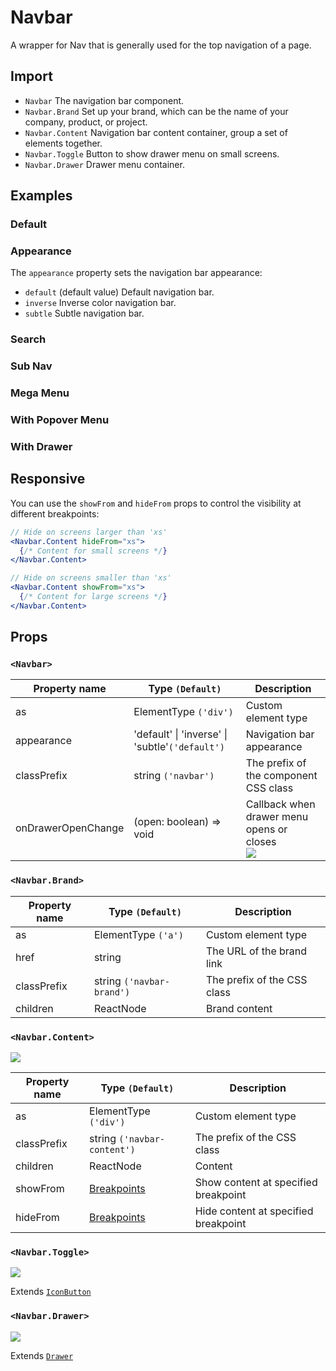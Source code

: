 # Navbar

A wrapper for Nav that is generally used for the top navigation of a page.

## Import

<!--{include:<import-guide>}-->

- `Navbar` The navigation bar component.
- `Navbar.Brand` Set up your brand, which can be the name of your company, product, or project.
- `Navbar.Content` Navigation bar content container, group a set of elements together.
- `Navbar.Toggle` Button to show drawer menu on small screens.
- `Navbar.Drawer` Drawer menu container.

## Examples

### Default

<!--{include:`basic.md`}-->

### Appearance

The `appearance` property sets the navigation bar appearance:

- `default` (default value) Default navigation bar.
- `inverse` Inverse color navigation bar.
- `subtle` Subtle navigation bar.

<!--{include:`appearance.md`}-->

### Search

<!--{include:`search.md`}-->

### Sub Nav

<!--{include:`subnav.md`}-->

### Mega Menu

<!--{include:`mege-menu.md`}-->

### With Popover Menu

<!--{include:`with-popover.md`}-->

### With Drawer

<!--{include:`with-drawer.md`}-->

## Responsive

<!--{include:<example-responsive>}-->

You can use the `showFrom` and `hideFrom` props to control the visibility at different breakpoints:

```jsx
// Hide on screens larger than 'xs'
<Navbar.Content hideFrom="xs">
  {/* Content for small screens */}
</Navbar.Content>

// Hide on screens smaller than 'xs'
<Navbar.Content showFrom="xs">
  {/* Content for large screens */}
</Navbar.Content>
```

## Props

### `<Navbar>`

| Property name      | Type `(Default)`                                | Description                                               |
| ------------------ | ----------------------------------------------- | --------------------------------------------------------- |
| as                 | ElementType `('div')`                           | Custom element type                                       |
| appearance         | 'default' \| 'inverse' \| 'subtle'`('default')` | Navigation bar appearance                                 |
| classPrefix        | string `('navbar')`                             | The prefix of the component CSS class                     |
| onDrawerOpenChange | (open: boolean) => void                         | Callback when drawer menu opens or closes<br/> ![][6.0.0] |

### `<Navbar.Brand>`

| Property name | Type `(Default)`          | Description                 |
| ------------- | ------------------------- | --------------------------- |
| as            | ElementType `('a')`       | Custom element type         |
| href          | string                    | The URL of the brand link   |
| classPrefix   | string `('navbar-brand')` | The prefix of the CSS class |
| children      | ReactNode                 | Brand content               |

### `<Navbar.Content>`

![][6.0.0]

| Property name | Type `(Default)`            | Description                          |
| ------------- | --------------------------- | ------------------------------------ |
| as            | ElementType `('div')`       | Custom element type                  |
| classPrefix   | string `('navbar-content')` | The prefix of the CSS class          |
| children      | ReactNode                   | Content                              |
| showFrom      | [Breakpoints][breakpoints]  | Show content at specified breakpoint |
| hideFrom      | [Breakpoints][breakpoints]  | Hide content at specified breakpoint |

### `<Navbar.Toggle>`

![][6.0.0]

Extends [`IconButton`](/components/icon-button)

### `<Navbar.Drawer>`

![][6.0.0]

Extends [`Drawer`](/components/drawer)

[6.0.0]: https://img.shields.io/badge/>=-v6.0.0-blue

<!--{include:(_common/types/breakpoints.md)}-->

[breakpoints]: #code-ts-breakpoints-code
